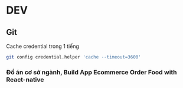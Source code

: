 # DEV

## Git

Cache credential trong 1 tiếng

```bash
git config credential.helper 'cache --timeout=3600'
```

### Đồ án cơ sở ngành, Build App Ecommerce Order Food with React-native

